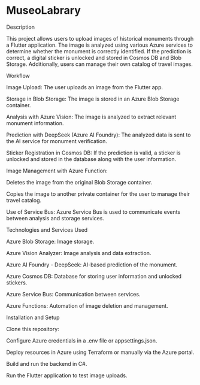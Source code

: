 # MuseoLabrary
Description

This project allows users to upload images of historical monuments through a Flutter application. The image is analyzed using various Azure services to determine whether the monument is correctly identified. If the prediction is correct, a digital sticker is unlocked and stored in Cosmos DB and Blob Storage. Additionally, users can manage their own catalog of travel images.

Workflow

Image Upload: The user uploads an image from the Flutter app.

Storage in Blob Storage: The image is stored in an Azure Blob Storage container.

Analysis with Azure Vision: The image is analyzed to extract relevant monument information.

Prediction with DeepSeek (Azure AI Foundry): The analyzed data is sent to the AI service for monument verification.

Sticker Registration in Cosmos DB: If the prediction is valid, a sticker is unlocked and stored in the database along with the user information.

Image Management with Azure Function:

Deletes the image from the original Blob Storage container.

Copies the image to another private container for the user to manage their travel catalog.

Use of Service Bus: Azure Service Bus is used to communicate events between analysis and storage services.

Technologies and Services Used

Azure Blob Storage: Image storage.

Azure Vision Analyzer: Image analysis and data extraction.

Azure AI Foundry - DeepSeek: AI-based prediction of the monument.

Azure Cosmos DB: Database for storing user information and unlocked stickers.

Azure Service Bus: Communication between services.

Azure Functions: Automation of image deletion and management.

Installation and Setup

Clone this repository:

Configure Azure credentials in a .env file or appsettings.json.

Deploy resources in Azure using Terraform or manually via the Azure portal.

Build and run the backend in C#.

Run the Flutter application to test image uploads.
